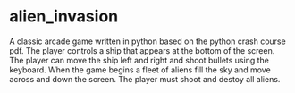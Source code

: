 # alien_invasion
A classic arcade game written in python based on the python crash course pdf.
The player controls a ship that appears at the bottom of the screen. The player can move the ship left and right and shoot bullets using the keyboard. When the game begins  a fleet of aliens fill the sky and move across and down the screen. The player must shoot and destoy all aliens.

